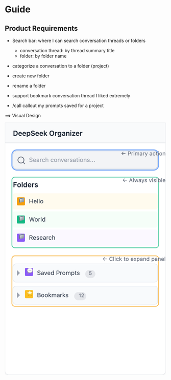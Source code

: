 # Guide

## Product Requirements

- Search bar: where I can search conversation threads or folders
  - conversation thread: by thread summary title
  - folder: by folder name
- categorize a conversation to a folder (project)
- create new folder
- rename a folder
- support bookmark conversation thread I  liked extremely

- /call callout my prompts saved for a project

==> Visual Design

![alt text](./imgs/image.png)

